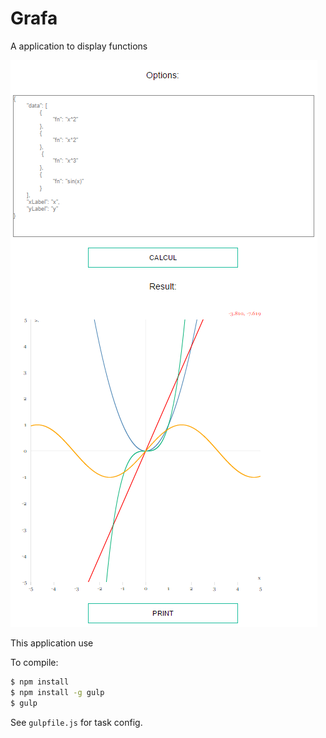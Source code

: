 # Grafa

A application to display functions

[![Demo](demo.png)](http://cedced19.github.io/grafa/)

This application use

To compile:
```bash
$ npm install
$ npm install -g gulp
$ gulp
```

See `gulpfile.js` for task config.


